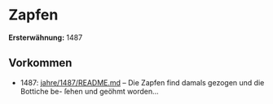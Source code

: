 # Zapfen

**Ersterwähnung:** 1487

## Vorkommen
- 1487: [jahre/1487/README.md](../jahre/1487/README.md) – Die Zapfen find damals gezogen und die Bottiche be-
ſehen und geöhmt worden...
